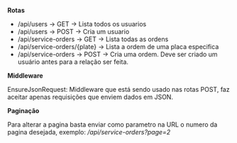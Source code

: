 **Rotas**

 - /api/users -> GET -> Lista todos os usuarios
 - /api/users -> POST -> Cria um usuario
 - /api/service-orders -> GET -> Lista todas as ordens
 - /api/service-orders/{plate} -> Lista a ordem de uma placa especifica
 - /api/service-orders -> POST -> Cria uma ordem. Deve ser criado um usuário antes para a relação ser feita.

**Middleware**

EnsureJsonRequest: Middleware que está sendo usado nas rotas POST, faz aceitar apenas requisições que enviem dados em JSON.

**Paginação**

Para alterar a pagina basta enviar como parametro na URL o numero da pagina desejada, exemplo: */api/service-orders?page=2*